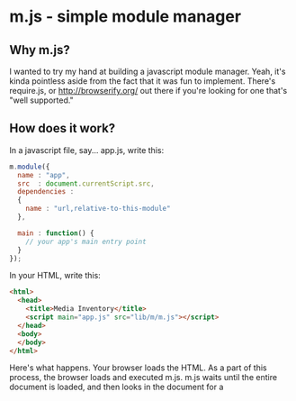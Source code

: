 # m.js - simple module manager

## Why m.js?

I wanted to try my hand at building a javascript module manager. Yeah,
it's kinda pointless aside from the fact that it was fun to
implement. There's require.js, or http://browserify.org/ out there if
you're looking for one that's "well supported."

## How does it work?

In a javascript file, say... app.js, write this:

```javascript
m.module({
  name : "app",
  src  : document.currentScript.src,
  dependencies :
  {
    name : "url,relative-to-this-module"
  },

  main : function() {
    // your app's main entry point
  }
});
```

In your HTML, write this:

```html
<html>
  <head>
    <title>Media Inventory</title>
    <script main="app.js" src="lib/m/m.js"></script>
  </head>
  <body>
  </body>
</html>
```

Here's what happens. Your browser loads the HTML. As a part of this
process, the browser loads and executed m.js. m.js waits until the
entire document is loaded, and then looks in the document for a
<script> element with a "main" attribute. When m.js finds that
element, it loads the script specified by the "main" sttribute, in
this example, app.js, relative to the html document. m.js registers a
callback so it knows when app.js is finished loading. While it loads,
app.js defines a module, which is just an object with "name," "src,"
and "dependencies" attributes. The "name" attribute is used by
m.module to save the module in its list of modules. The "src"
attribute is useful in figuring out where a particular module was
loaded from. The "dependencies" attribute is a list of other modules,
and where m.js can look for them, if they aren't already loaded.
A module may also define a method, "initialize", which m.js will call
after the module and all of its dependencies are loaded. The "main"
module can also define a "main" method, which m.js will call after
the entire dependency tree is loaded.






